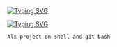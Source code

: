 [![Typing SVG](https://readme-typing-svg.herokuapp.com?font=Fira+Code&weight=600&size=25&pause=1000&color=00C7F7&width=435&lines=ALX+PRE_COURSE)](https://git.io/typing-svg)

[![Typing SVG](https://readme-typing-svg.herokuapp.com?font=Fira+Code&weight=900&size=21&pause=1000&color=11F700&width=435&lines=echo+%22Welcome+to+the+Shell.%22)](https://git.io/typing-svg)





    Alx project on shell and git bash
